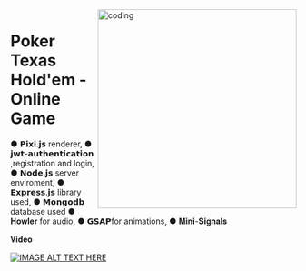 
<img align="right" alt="coding" src="https://d2gg9evh47fn9z.cloudfront.net/800px_COLOURBOX16586411.jpg" width="350" height="auto">

# Poker Texas Hold'em - Online Game
● 𝗣𝗶𝘅𝗶.𝗷𝘀 renderer,
● 𝗷𝘄𝘁-𝗮𝘂𝘁𝗵𝗲𝗻𝘁𝗶𝗰𝗮𝘁𝗶𝗼𝗻 ,registration and login,
● 𝗡𝗼𝗱𝗲.𝗷𝘀 server enviroment,
● 𝗘𝘅𝗽𝗿𝗲𝘀𝘀.𝗷𝘀 library used,
● 𝗠𝗼𝗻𝗴𝗼𝗱𝗯 database used
● 𝐇𝐨𝐰𝐥𝐞𝐫 for audio,
● 𝗚𝗦𝗔𝗣for animations,
● 𝐌𝐢𝐧𝐢-𝐒𝐢𝐠𝐧𝐚𝐥𝐬


𝐕𝐢𝐝𝐞𝐨



 [![IMAGE ALT TEXT HERE](https://img.youtube.com/vi/AZp3OtBgEjw/0.jpg)](https://www.youtube.com/watch?v=AZp3OtBgEjw)

